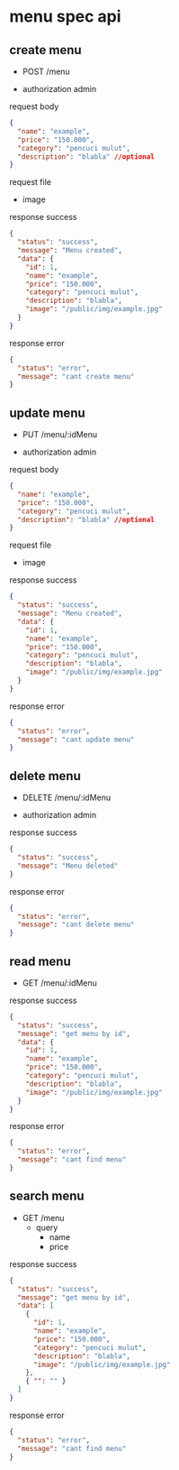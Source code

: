 # menu spec api

## create menu

- POST /menu

- authorization admin

request body

```json
{
  "name": "example",
  "price": "150.000",
  "category": "pencuci mulut",
  "description": "blabla" //optional
}
```

request file

- image

response success

```json
{
  "status": "success",
  "message": "Menu created",
  "data": {
    "id": 1,
    "name": "example",
    "price": "150.000",
    "category": "pencuci mulut",
    "description": "blabla",
    "image": "/public/img/example.jpg"
  }
}
```

response error

```json
{
  "status": "error",
  "message": "cant create menu"
}
```

## update menu

- PUT /menu/:idMenu

- authorization admin

request body

```json
{
  "name": "example",
  "price": "150.000",
  "category": "pencuci mulut",
  "description": "blabla" //optional
}
```

request file

- image

response success

```json
{
  "status": "success",
  "message": "Menu created",
  "data": {
    "id": 1,
    "name": "example",
    "price": "150.000",
    "category": "pencuci mulut",
    "description": "blabla",
    "image": "/public/img/example.jpg"
  }
}
```

response error

```json
{
  "status": "error",
  "message": "cant update menu"
}
```

## delete menu

- DELETE /menu/:idMenu

- authorization admin

response success

```json
{
  "status": "success",
  "message": "Menu deleted"
}
```

response error

```json
{
  "status": "error",
  "message": "cant delete menu"
}
```

## read menu

- GET /menu/:idMenu

response success

```json
{
  "status": "success",
  "message": "get menu by id",
  "data": {
    "id": 1,
    "name": "example",
    "price": "150.000",
    "category": "pencuci mulut",
    "description": "blabla",
    "image": "/public/img/example.jpg"
  }
}
```

response error

```json
{
  "status": "error",
  "message": "cant find menu"
}
```

## search menu

- GET /menu
  - query
    - name
    - price

response success

```json
{
  "status": "success",
  "message": "get menu by id",
  "data": [
    {
      "id": 1,
      "name": "example",
      "price": "150.000",
      "category": "pencuci mulut",
      "description": "blabla",
      "image": "/public/img/example.jpg"
    },
    { "": "" }
  ]
}
```

response error

```json
{
  "status": "error",
  "message": "cant find menu"
}
```
